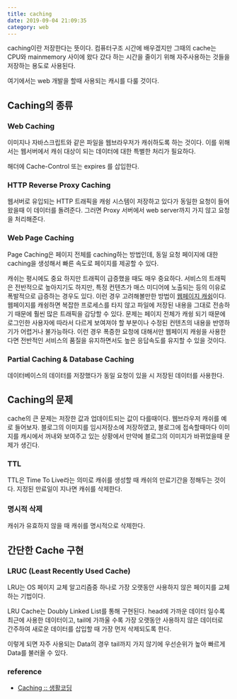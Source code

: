 ```yaml
---
title: caching
date: 2019-09-04 21:09:35
category: web
---
```


caching이란 저장한다는 뜻이다.
컴퓨터구조 시간에 배우겠지만 그때의 cache는 CPU와 mainmemory 사이에 왔다 갔다 하는 시간을 줄이기 위해 자주사용하는 것들을 저장하는 용도로 사용된다.

여기에서는 web 개발을 할때 사용되는 캐시를 다룰 것이다.

## Caching의 종류

### Web Caching

이미지나 자바스크립트와 같은 파일을 웹브라우저가 캐쉬하도록 하는 것이다. 이를 위해서는 웹서버에서 캐쉬 대상이 되는 데이터에 대한 특별한 처리가 필요하다.

해더에 Cache-Control 또는 expires 를 삽입한다.

### HTTP Reverse Proxy Caching

웹서버로 유입되는 HTTP 트래픽을 캐슁 시스템이 저장하고 있다가 동일한 요청이 들어왔을때 이 데이터를 돌려준다. 그러면 Proxy 서버에서 web server까지 가지 않고 요청을 처리해준다.

### Web Page Caching

Page Caching은 페이지 전체를 caching하는 방법인데, 동일 요청 페이지에 대한 caching을 생성해서 빠른 속도로 페이지를 제공할 수 있다.

캐쉬는 평시에도 중요 하지만 트래픽이 급증했을 때도 매우 중요하다. 서비스의 트래픽은 전반적으로 높아지기도 하지만, 특정 컨텐츠가 매스 미디어에 노출되는 등의 이유로 폭발적으로 급증하는 경우도 있다. 이런 경우 고려해볼만한 방법이 [웹페이지 캐슁](https://opentutorials.org/course/697/3839#webpagecaching)이다. 웹페이지를 캐슁하면 복잡한 프로세스를 타지 않고 파일에 저장된 내용을 그대로 전송하기 때문에 훨씬 많은 트래픽을 감당할 수 있다. 문제는 페이지 전체가 캐슁 되기 때문에 로그인한 사용자에 따라서 다르게 보여져야 할 부분이나 수정된 컨텐츠의 내용을 반영하기가 어렵거나 불가능하다. 이런 경우 폭증한 요청에 대해서만 웹페이지 캐슁을 사용한다면 전반적인 서비스의 품질을 유지하면서도 높은 응답속도를 유지할 수 있을 것이다.

### Partial Caching & Database Caching

데이터베이스의 데이터를 저장했다가 동일 요청이 있을 시 저장된 데이터를 사용한다.



## Caching의 문제

cache의 큰 문제는 저장한 값과 업데이트되는 값이 다를때이다. 웹브라우저 캐쉬를 예로 들어보자. 블로그의 이미지를 임시저장소에 저장하였고, 블로그에 접속할때마다 이미지를 캐시에서 꺼내와 보여주고 있는 상황에서 만약에 블로그의 이미지가 바뀌었을때 문제가 생긴다.

### TTL

TTL은 Time To Live라는 의미로 캐쉬를 생성할 때 캐쉬의 만료기간을 정해두는 것이다. 지정된 만료일이 지나면 캐쉬를 삭제한다.

### 명시적 삭제

캐쉬가 유효하지 않을 때 캐쉬를 명시적으로 삭제한다.



## 간단한 Cache 구현

### LRUC (Least Recently Used Cache)

LRU는 OS 페이지 교체 알고리즘중 하나로 가장 오랫동안 사용하지 않은 페이지를 교체하는 기법이다.

LRU Cache는 Doubly Linked List를 통해 구현된다. head에 가까운 데이터 일수록 최근에 사용한 데이터이고, tail에 가까울 수록 가장 오랫동안 사용하지 않은 데이터로 간주하여 새로운 데이터를 삽입할 때 가장 먼저 삭제되도록 한다. 

이렇게 되면 자주 사용되는 Data의 경우 tail까지 가지 않기에 우선순위가 높아 빠르게 Data를 불러올 수 있다.

### reference

* [Caching :: 생활코딩](https://opentutorials.org/course/697/3839)